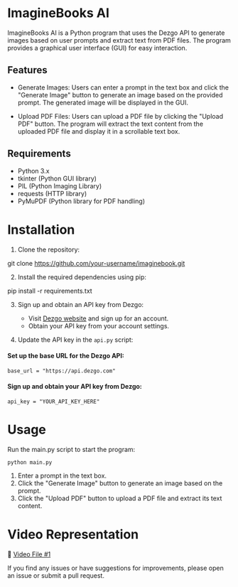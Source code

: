 # ImagineBooks AI

ImagineBooks AI is a Python program that uses the Dezgo API to generate images based on user prompts and extract text from PDF files. The program provides a graphical user interface (GUI) for easy interaction.

## Features

- Generate Images: Users can enter a prompt in the text box and click the "Generate Image" button to generate an image based on the provided prompt. The generated image will be displayed in the GUI.

- Upload PDF Files: Users can upload a PDF file by clicking the "Upload PDF" button. The program will extract the text content from the uploaded PDF file and display it in a scrollable text box.

## Requirements

- Python 3.x
- tkinter (Python GUI library)
- PIL (Python Imaging Library)
- requests (HTTP library)
- PyMuPDF (Python library for PDF handling)

# Installation

1. Clone the repository:

git clone https://github.com/your-username/imaginebook.git

2. Install the required dependencies using pip:

pip install -r requirements.txt

3. Sign up and obtain an API key from Dezgo:

   - Visit [Dezgo website](https://www.dezgo.com/) and sign up for an account.
   - Obtain your API key from your account settings.

4. Update the API key in the ```api.py``` script:


#### Set up the base URL for the Dezgo API:

```base_url = "https://api.dezgo.com"```

#### Sign up and obtain your API key from Dezgo:

```api_key = "YOUR_API_KEY_HERE"```

# Usage
Run the main.py script to start the program:

```python main.py```

1. Enter a prompt in the text box.
2. Click the "Generate Image" button to generate an image based on the prompt.
3. Click the "Upload PDF" button to upload a PDF file and extract its text content.
   
# Video Representation
:movie_camera: [Video File #1](https://drive.google.com/file/d/1SNd0jZmIFb1X_IB8vw1bVT_sYjbJq_bV/view?usp=sharing)

If you find any issues or have suggestions for improvements, please open an issue or submit a pull request.
